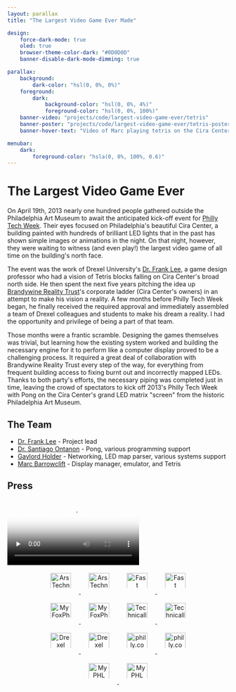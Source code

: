 ```yaml
---
layout: parallax
title: "The Largest Video Game Ever Made"

design:
    force-dark-mode: true
    oled: true
    browser-theme-color-dark: "#0D0D0D"
    banner-disable-dark-mode-dimming: true

parallax:
    background:
        dark-color: "hsl(0, 0%, 0%)"
    foreground:
        dark:
            background-color: "hsl(0, 0%, 4%)"
            foreground-color: "hsl(0, 0%, 100%)"
    banner-video: "projects/code/largest-video-game-ever/tetris"
    banner-poster: "projects/code/largest-video-game-ever/tetris-poster.jpg"
    banner-hover-text: "Video of Marc playing tetris on the Cira Center skyscraper"

menubar:
    dark:
        foreground-color: "hsla(0, 0%, 100%, 0.6)"
---
```


<style>
    .news-logo {
        height: 4.9vw;
        max-height: 22px;
        margin: 1rem 1vw;
        margin-top: 0.275em;
        margin-bottom: 0;
    }
    .press-list a {
        display: inline-block;
        margin-top: 1em;
        margin-bottom: 0;
    }
    .press-list {
        padding: 0;
    }
    @media (min-width: 700px) {
        .news-logo {
            max-height: 32px;
            margin-right: 0.75rem;
            margin-left: 0.75rem;
            margin-top: 0.3em;
        }
    }
    @media (min-width: 900px) {
        .news-logo {
            min-height: 35px;
            margin-right: 1.125rem;
            margin-left: 1.125rem;
        }
        .press-list {
            text-align: center;
            margin: auto;
        }
    }
</style>

# The Largest Video Game Ever

On April 19th, 2013 nearly one hundred people gathered outside the Philadelphia Art Museum to await the anticipated kick-off event for [Philly Tech Week](http://www.phillytechweek.com/). Their eyes focused on Philadelphia's beautiful Cira Center, a building painted with hundreds of brilliant LED lights that in the past has shown simple images or animations in the night. On that night, however, they were waiting to witness (and even play!) the largest video game of all time on the building's north face.

The event was the work of Drexel University's [Dr. Frank Lee](http://www.pages.drexel.edu/~fjl24/), a game design professor who had a vision of Tetris blocks falling on Cira Center's broad north side. He then spent the next five years pitching the idea up [Brandywine Reality Trust](http://www.brandywinerealty.com/)'s corporate ladder (Cira Center's owners) in an attempt to make his vision a reality. A few months before Philly Tech Week began, he finally received the required approval and immediately assembled a team of Drexel colleagues and students to make his dream a reality. I had the opportunity and privilege of being a part of that team.

Those months were a frantic scramble. Designing the games themselves was trivial, but learning how the existing system worked and building the necessary engine for it to perform like a computer display proved to be a challenging process. It required a great deal of collaboration with Brandywine Reality Trust every step of the way, for everything from frequent building access to fixing burnt out and incorrectly mapped LEDs. Thanks to both party's efforts, the necessary piping was completed just in time, leaving the crowd of spectators to kick off 2013's Philly Tech Week with Pong on the Cira Center's grand LED matrix "screen" from the historic Philadelphia Art Museum.

## The Team

* [Dr. Frank Lee](http://www.pages.drexel.edu/~fjl24/) - Project lead
* [Dr. Santiago Ontanon](https://sites.google.com/site/santiagoontanonvillar/) - Pong, various programming support
* [Gaylord Holder](https://www.cs.drexel.edu/~gholder/) - Networking, LED map parser, various systems support
* [Marc Barrowclift](/about) - Display manager, emulator, and Tetris

## Press

<video class="shadow" controls preload="none" poster="{{ site.dropbox }}/projects/code/largest-video-game-ever/news-coverage-poster.jpg" alt="News segment featuring a brief interview with team">
    <source src="{{ site.dropbox }}/projects/code/largest-video-game-ever/news-coverage.mp4" type="video/mp4">
    <source src="{{ site.dropbox }}/projects/code/largest-video-game-ever/news-coverage.webm" type="video/webm">
    <source src="{{ site.dropbox }}/projects/code/largest-video-game-ever/news-coverage.ogv" type="video/ogg">
    [HTML5 video tag not supported by your browser]
</video>

<div class="press-list">
    <a href="http://arstechnica.com/gaming/2013/04/selling-coding-and-playing-the-worlds-largest-videogame/">
        <img class="news-logo show-when-light" src="{{ site.dropbox }}/projects/code/largest-video-game-ever/ars-technica.png" alt="Ars Technica" />
        <img class="news-logo show-when-dark" src="{{ site.dropbox }}/projects/code/largest-video-game-ever/ars-technica-white.png" alt="Ars Technica" />
    </a>
    <a href="http://www.fastcolabs.com/3008594/worlds-biggest-game-pong-heres-how-they-built-it?partner=rss">
        <img class="news-logo show-when-light" src="{{ site.dropbox }}/projects/code/largest-video-game-ever/fast-company.png" alt="Fast Company" />
        <img class="news-logo show-when-dark" src="{{ site.dropbox }}/projects/code/largest-video-game-ever/fast-company-white.png" alt="Fast Company" />
    </a>
    <a href="http://www.myfoxphilly.com/story/21895571/professor-planning-pong-game-on-cira-building">
        <img class="news-logo show-when-light" src="{{ site.dropbox }}/projects/code/largest-video-game-ever/myfoxphilly.png" alt="MyFoxPhilly.com" />
        <img class="news-logo show-when-dark" src="{{ site.dropbox }}/projects/code/largest-video-game-ever/myfoxphilly-white.png" alt="MyFoxPhilly.com" />
    </a>
    <a href="http://technical.ly/philly/2013/04/03/how-frank-lee-got-pong-on-the-cira-centre/?utm_source=feedburner&utm_medium=feed&utm_campaign=Feed%3A+TechnicallyPhilly+(Technically+Philly)">
        <img class="news-logo show-when-light" src="{{ site.dropbox }}/projects/code/largest-video-game-ever/technically-philly.png" alt="Technically" />
        <img class="news-logo show-when-dark" src="{{ site.dropbox }}/projects/code/largest-video-game-ever/technically-philly-white.png" alt="Technically" />
    </a>
    <a href="http://drexel.edu/now/news-media/releases/archive/2013/November/CiraPongGuinness/">
        <img class="news-logo show-when-light" src="{{ site.dropbox }}/projects/code/largest-video-game-ever/drexel-now.png" alt="Drexel NOW" />
        <img class="news-logo show-when-dark" src="{{ site.dropbox }}/projects/code/largest-video-game-ever/drexel-now-white.png" alt="Drexel NOW" />
    </a>
    <a href="http://articles.philly.com/2013-04-05/news/38309615_1_drexel-university-cira-centre-led-lights">
        <img class="news-logo show-when-light" src="{{ site.dropbox }}/projects/code/largest-video-game-ever/philly.com.png" alt="philly.com" />
        <img class="news-logo show-when-dark" src="{{ site.dropbox }}/projects/code/largest-video-game-ever/philly.com-white.png" alt="philly.com" />
    </a>
    <a href="http://landing.newsinc.com/shared/video.html?freewheel=91048&sitesection=WPHL_nws_loc_sec&VID=24746524">
        <img class="news-logo show-when-light" src="{{ site.dropbox }}/projects/code/largest-video-game-ever/phl17.png" alt="My PHL 17" />
        <img class="news-logo show-when-dark" src="{{ site.dropbox }}/projects/code/largest-video-game-ever/phl17-white.png" alt="My PHL 17" />
    </a>
</div>